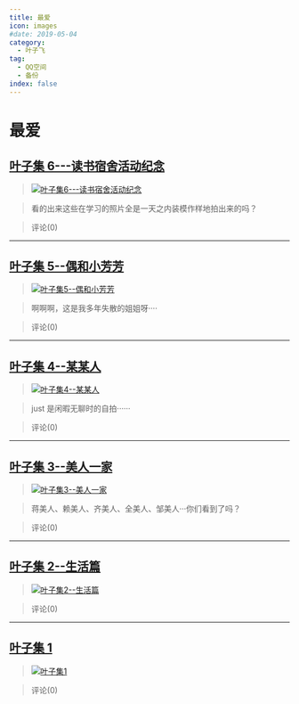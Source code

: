 ```yaml
---
title: 最爱
icon: images
#date: 2019-05-04
category:
  - 叶子飞
tag:
  - QQ空间
  - 备份
index: false
---
```


# 最爱

## [叶子集 6---读书宿舍活动纪念](/叶子飞/Qzone/相册/最爱/叶子集6---读书宿舍活动纪念)

> [![叶子集6---读书宿舍活动纪念](https://pan.4a1801.life:11443/d/public/Qzone_wyf/Albums/images/B0B168B8.webp)](https://user.qzone.qq.com/2542864301/photo/V148n7I33qaC3W)

> 看的出来这些在学习的照片全是一天之内装模作样地拍出来的吗？

> 评论(0)

---

## [叶子集 5--偶和小芳芳](/叶子飞/Qzone/相册/最爱/叶子集5--偶和小芳芳)

> [![叶子集5--偶和小芳芳](https://pan.4a1801.life:11443/d/public/Qzone_wyf/Albums/images/919C189B.webp)](https://user.qzone.qq.com/2542864301/photo/V148n7I31lCQKH)

> 啊啊啊，这是我多年失散的姐姐呀····

> 评论(0)

---

## [叶子集 4--某某人](/叶子飞/Qzone/相册/最爱/叶子集4--某某人)

> [![叶子集4--某某人](https://pan.4a1801.life:11443/d/public/Qzone_wyf/Albums/images/6C9DF61B.webp)](https://user.qzone.qq.com/2542864301/photo/V148n7I32HBvHl)

> just 是闲暇无聊时的自拍······

> 评论(0)

---

## [叶子集 3--美人一家](/叶子飞/Qzone/相册/最爱/叶子集3--美人一家)

> [![叶子集3--美人一家](https://pan.4a1801.life:11443/d/public/Qzone_wyf/Albums/images/6EF65528.webp)](https://user.qzone.qq.com/2542864301/photo/V148n7I34DHHKl)

> 蒋美人、赖美人、齐美人、全美人、邹美人···你们看到了吗？

> 评论(0)

---

## [叶子集 2--生活篇](/叶子飞/Qzone/相册/最爱/叶子集2--生活篇)

> [![叶子集2--生活篇](https://pan.4a1801.life:11443/d/public/Qzone_wyf/Albums/images/566BA8F6.webp)](https://user.qzone.qq.com/2542864301/photo/ab7eae03-fb44-4f10-bb14-99a86f51b596)

>

> 评论(0)

---

## [叶子集 1](/叶子飞/Qzone/相册/最爱/叶子集1)

> [![叶子集1](https://pan.4a1801.life:11443/d/public/Qzone_wyf/Albums/images/20BE059A.webp)](https://user.qzone.qq.com/2542864301/photo/3d12b843-fef5-457d-acf7-94ea1b1b6631)

>

> 评论(0)
